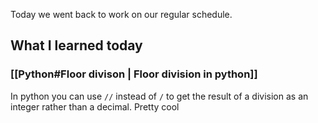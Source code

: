 Today we went back to work on our regular schedule.

## What I learned today

### [[Python#Floor divison | Floor division in python]]
In python you can use `//` instead of `/` to get the result of a division as an integer rather than a decimal. Pretty cool